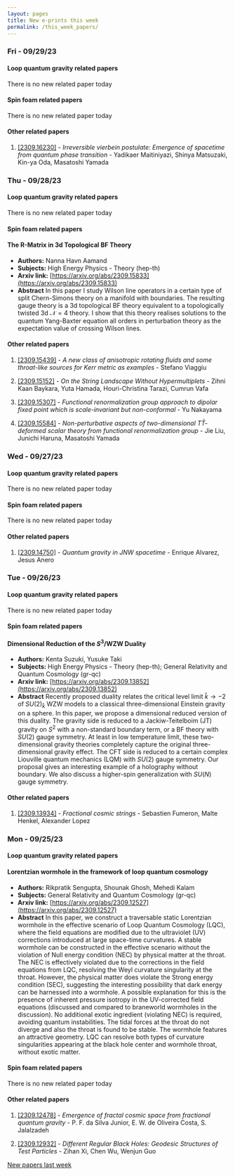 ```yaml
---
layout: pages
title: New e-prints this week
permalink: /this_week_papers/
---
```




### Fri - 09/29/23

#### Loop quantum gravity related papers

There is no new related paper today 

#### Spin foam related papers

There is no new related paper today 



#### Other related papers

1. [[2309.16230]](https://arxiv.org/abs/2309.16230) - *Irreversible vierbein postulate: Emergence of spacetime from quantum  phase transition* - Yadikaer Maitiniyazi, Shinya Matsuzaki, Kin-ya Oda, Masatoshi Yamada



### Thu - 09/28/23

#### Loop quantum gravity related papers

There is no new related paper today 

#### Spin foam related papers

#### **The R-Matrix in 3d Topological BF Theory**
 - **Authors:** Nanna Havn Aamand
 - **Subjects:** High Energy Physics - Theory (hep-th)
 - **Arxiv link:** [https://arxiv.org/abs/2309.15833](https://arxiv.org/abs/2309.15833)
 - **Abstract**
 In this paper I study Wilson line operators in a certain type of split Chern-Simons theory on a manifold with boundaries. The resulting gauge theory is a 3d topological BF theory equivalent to a topologically twisted 3d $\mathcal N=4$ theory. I show that this theory realises solutions to the quantum Yang-Baxter equation all orders in perturbation theory as the expectation value of crossing Wilson lines. 



#### Other related papers

1. [[2309.15439]](https://arxiv.org/abs/2309.15439) - *A new class of anisotropic rotating fluids and some throat-like sources  for Kerr metric as examples* - Stefano Viaggiu

1. [[2309.15152]](https://arxiv.org/abs/2309.15152) - *On the String Landscape Without Hypermultiplets* - Zihni Kaan Baykara, Yuta Hamada, Houri-Christina Tarazi, Cumrun Vafa

1. [[2309.15307]](https://arxiv.org/abs/2309.15307) - *Functional renormalization group approach to dipolar fixed point which  is scale-invariant but non-conformal* - Yu Nakayama

1. [[2309.15584]](https://arxiv.org/abs/2309.15584) - *Non-perturbative aspects of two-dimensional $T\bar{T}$-deformed scalar  theory from functional renormalization group* - Jie Liu, Junichi Haruna, Masatoshi Yamada



### Wed - 09/27/23

#### Loop quantum gravity related papers

There is no new related paper today 

#### Spin foam related papers

There is no new related paper today 



#### Other related papers

1. [[2309.14750]](https://arxiv.org/abs/2309.14750) - *Quantum gravity in JNW spacetime* - Enrique Alvarez, Jesus Anero



### Tue - 09/26/23

#### Loop quantum gravity related papers

There is no new related paper today 

#### Spin foam related papers

#### **Dimensional Reduction of the $S^3$/WZW Duality**
 - **Authors:** Kenta Suzuki, Yusuke Taki
 - **Subjects:** High Energy Physics - Theory (hep-th); General Relativity and Quantum Cosmology (gr-qc)
 - **Arxiv link:** [https://arxiv.org/abs/2309.13852](https://arxiv.org/abs/2309.13852)
 - **Abstract**
 Recently proposed duality relates the critical level limit $\hat{k} \to -2$ of $SU(2)_{\hat{k}}$ WZW models to a classical three-dimensional Einstein gravity on a sphere. In this paper, we propose a dimensional reduced version of this duality. The gravity side is reduced to a Jackiw-Teitelboim (JT) gravity on $S^2$ with a non-standard boundary term, or a BF theory with $SU(2)$ gauge symmetry. At least in low temperature limit, these two-dimensional gravity theories completely capture the original three-dimensional gravity effect. The CFT side is reduced to a certain complex Liouville quantum mechanics (LQM) with $SU(2)$ gauge symmetry. Our proposal gives an interesting example of a holography without boundary. We also discuss a higher-spin generalization with $SU(N)$ gauge symmetry. 



#### Other related papers

1. [[2309.13934]](https://arxiv.org/abs/2309.13934) - *Fractional cosmic strings* - Sebastien Fumeron, Malte Henkel, Alexander Lopez



### Mon - 09/25/23

#### Loop quantum gravity related papers

#### **Lorentzian wormhole in the framework of loop quantum cosmology**
 - **Authors:** Rikpratik Sengupta, Shounak Ghosh, Mehedi Kalam
 - **Subjects:** General Relativity and Quantum Cosmology (gr-qc)
 - **Arxiv link:** [https://arxiv.org/abs/2309.12527](https://arxiv.org/abs/2309.12527)
 - **Abstract**
 In this paper, we construct a traversable static Lorentzian wormhole in the effective scenario of Loop Quantum Cosmology (LQC), where the field equations are modified due to the ultraviolet (UV) corrections introduced at large space-time curvatures. A stable wormhole can be constructed in the effective scenario without the violation of Null energy condition (NEC) by physical matter at the throat. The NEC is effectively violated due to the corrections in the field equations from LQC, resolving the Weyl curvature singularity at the throat. However, the physical matter does violate the Strong energy condition (SEC), suggesting the interesting possibility that dark energy can be harnessed into a wormhole. A possible explanation for this is the presence of inherent pressure isotropy in the UV-corrected field equations (discussed and compared to braneworld wormholes in the discussion). No additional exotic ingredient (violating NEC) is required, avoiding quantum instabilities. The tidal forces at the throat do not diverge and also the throat is found to be stable. The wormhole features an attractive geometry. LQC can resolve both types of curvature singularities appearing at the black hole center and wormhole throat, without exotic matter. 

#### Spin foam related papers

There is no new related paper today 



#### Other related papers

1. [[2309.12478]](https://arxiv.org/abs/2309.12478) - *Emergence of fractal cosmic space from fractional quantum gravity* - P. F. da Silva Junior, E. W. de Oliveira Costa, S. Jalalzadeh

1. [[2309.12932]](https://arxiv.org/abs/2309.12932) - *Different Regular Black Holes: Geodesic Structures of Test Particles* - Zihan Xi, Chen Wu, Wenjun Guo






[New papers last week]({{site.url}}/archived/weekly/pre-prints/2023/09/25/archived_weekly_papers.html)